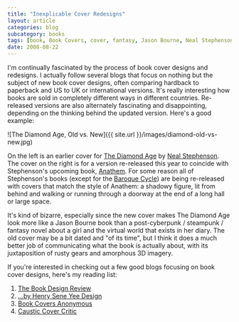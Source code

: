```yaml
---
title: "Inexplicable Cover Redesigns"
layout: article
categories: blog
subcategory: books
tags: [book, Book Covers, cover, fantasy, Jason Bourne, Neal Stephenson, UK]
date: 2008-08-22
---
```

I'm continually fascinated by the process of book cover designs and redesigns. I actually follow several blogs that focus on nothing but the subject of new book cover designs, often comparing hardback to paperback and US to UK or international versions. It's really interesting how books are sold in completely different ways in different countries. Re-released versions are also alternately fascinating and disappointing, depending on the thinking behind the updated version. Here's a good example:

![The Diamond Age, Old vs. New]({{ site.url }}/images/diamond-old-vs-new.jpg)

On the left is an earlier cover for [The Diamond Age][tda] by [Neal Stephenson][ns]. The cover on the right is for a version re-released this year to coincide with Stephenson's upcoming book, [Anathem][a]. For some reason all of Stephenson's books (except for the [Baroque Cycle][cyc]) are being re-released with covers that match the style of Anathem: a shadowy figure, lit from behind and walking or running through a doorway at the end of a long hall or large space.

It's kind of bizarre, especially since the new cover makes The Diamond Age look more like a Jason Bourne book than a post-cyberpunk / steampunk / fantasy novel about a girl and the virtual world that exists in her diary. The old cover may be a bit dated and "of its time", but I think it does a much better job of communicating what the book is actually about, with its juxtaposition of rusty gears and amorphous 3D imagery.

If you're interested in checking out a few good blogs focusing on book cover designs, here's my reading list:

1. [The Book Design Review][tbdr]
2. [...by Henry Sene Yee Design][hsy]
3. [Book Covers Anonymous][anon]
4. [Caustic Cover Critic][ccc]

[tda]: http://en.wikipedia.org/wiki/The_Diamond_Age
[ns]: http://en.wikipedia.org/wiki/Neal_Stephenson
[a]: http://en.wikipedia.org/wiki/Anathem
[cyc]: http://en.wikipedia.org/wiki/The_Baroque_Cycle_(novel)
[tbdr]: http://nytimesbooks.blogspot.com/
[hsy]: http://henryseneyee.blogspot.com/
[anon]: http://bookcoversanonymous.blogspot.com/
[ccc]: http://causticcovercritic.blogspot.com/